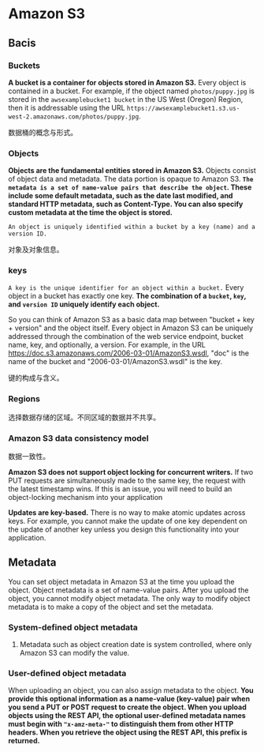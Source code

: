 # Amazon S3

## Bacis

### Buckets

__A bucket is a container for objects stored in Amazon S3.__ Every object is contained in a bucket. For example, if the object named `photos/puppy.jpg` is stored in the `awsexamplebucket1 bucket` in the US West (Oregon) Region, then it is addressable using the URL `https://awsexamplebucket1.s3.us-west-2.amazonaws.com/photos/puppy.jpg`.

数据桶的概念与形式。

### Objects

__Objects are the fundamental entities stored in Amazon S3.__ Objects consist of object data and metadata. The data portion is opaque to Amazon S3. __`The metadata is a set of name-value pairs that describe the object`. These include some default metadata, such as the date last modified, and standard HTTP metadata, such as Content-Type. You can also specify custom metadata at the time the object is stored.__

`An object is uniquely identified within a bucket by a key (name) and a version ID.`

对象及对象信息。

### keys

`A key is the unique identifier for an object within a bucket.` Every object in a bucket has exactly one key. __The combination of a `bucket`, `key`, and `version ID` uniquely identify each object.__ 

So you can think of Amazon S3 as a basic data map between "bucket + key + version" and the object itself. Every object in Amazon S3 can be uniquely addressed through the combination of the web service endpoint, bucket name, key, and optionally, a version. For example, in the URL https://doc.s3.amazonaws.com/2006-03-01/AmazonS3.wsdl, "doc" is the name of the bucket and "2006-03-01/AmazonS3.wsdl" is the key.

键的构成与含义。

### Regions

选择数据存储的区域。不同区域的数据并不共享。


### Amazon S3 data consistency model

数据一致性。

__Amazon S3 does not support object locking for concurrent writers.__ If two PUT requests are simultaneously made to the same key, the request with the latest timestamp wins. If this is an issue, you will need to build an object-locking mechanism into your application

__Updates are key-based.__ There is no way to make atomic updates across keys. For example, you cannot make the update of one key dependent on the update of another key unless you design this functionality into your application.


## Metadata

You can set object metadata in Amazon S3 at the time you upload the object. Object metadata is a set of name-value pairs. After you upload the object, you cannot modify object metadata. The only way to modify object metadata is to make a copy of the object and set the metadata.


### System-defined object metadata

1. Metadata such as object creation date is system controlled, where only Amazon S3 can modify the value.

### User-defined object metadata

When uploading an object, you can also assign metadata to the object. __You provide this optional information as a name-value (key-value) pair when you send a PUT or POST request to create the object. When you upload objects using the REST API, the optional user-defined metadata names must begin with `"x-amz-meta-"` to distinguish them from other HTTP headers. When you retrieve the object using the REST API, this prefix is returned.__

 



























